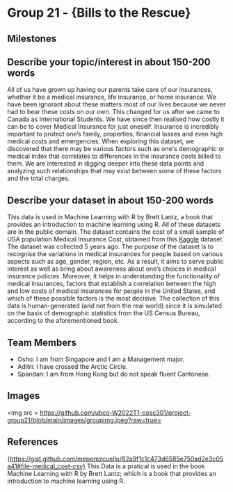 # Group 21 - {Bills to the Rescue}

## Milestones

## Describe your topic/interest in about 150-200 words

All of us have grown up having our parents take care of our insurances, whether it be a medical insurance, life insurance, or home insurance. We have been ignorant about these matters most of our lives because we never had to bear these costs on our own. This changed for us after we came to Canada as International Students. We have since then realised how costly it can be to cover Medical Insurance for just oneself. Insurance is incredibly important to protect one’s family, properties, financial losses and even high medical costs and emergencies. When exploring this dataset, we discovered that there may be various factors such as one's demographic or medical index that correlates to differences in the insurance costs billed to them. We are interested in digging deeper into these data points and analyzing such relationships that may exist between some of these factors and the total charges.

## Describe your dataset in about 150-200 words

This data is used in Machine Learning with R by Brett Lantz, a book that provides an introduction to machine learning using R. All of these datasets are in the public domain. The dataset contains the cost of a small sample of USA population Medical Insurance Cost, obtained from this [Kaggle](https://www.kaggle.com/datasets/mirichoi0218/insurance) dataset. The dataset was collected 5 years ago. The purpose of the dataset is to recognise the variations in medical insurances for people based on various aspects such as age, gender, region, etc. As a result, it aims to serve public interest as well as bring about awareness about one’s choices in medical insurance policies. Moreover, it helps in understanding the functionality of medical insurances, factors that establish a correlation between the high and low costs of medical insurances for people in the United States, and which of these possible factors is the most decisive. The collection of this data is human-generated (and not from the real world) since it is simulated on the basis of demographic statistics from the US Census Bureau, according to the aforementioned book.

## Team Members

- Osho: I am from Singapore and I am a Management major.
- Aditri: I have crossed the Arctic Circle.
- Spandan: I am from Hong Kong but do not speak fluent Cantonese.

## Images

<img src = https://github.com/ubco-W2022T1-cosc301/project-group21/blob/main/images/groupimg.jpeg?raw=true>

## References

{https://gist.github.com/meperezcuello/82a9f1c1c473d6585e750ad2e3c05a41#file-medical_cost-csv}
This Data is a pratical is used in the book Machine Learning with R by Brett Lantz; which is a book that provides an introduction to machine learning using R.